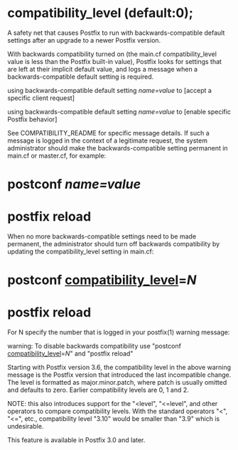 # compatibility_level (default:0); 

 A safety net that causes Postfix to run with backwards-compatible
default settings after an upgrade to a newer Postfix version. 

 With backwards compatibility turned on (the main.cf compatibility_level
value is less than the Postfix built-in value), Postfix looks for
settings that are left at their implicit default value, and logs a
message when a backwards-compatible default setting is required.




using backwards-compatible default setting <i>name=value</i>
    to [accept a specific client request]

using backwards-compatible default setting <i>name=value</i>
    to [enable specific Postfix behavior]



 See COMPATIBILITY_README for specific message details. If such
a message is logged in the context of a legitimate request, the
system administrator should make the backwards-compatible setting
permanent in main.cf or master.cf, for example: 



# <b>postconf</b> <i>name=value</i>
# <b>postfix reload</b>



 When no more backwards-compatible settings need to be made
permanent, the administrator should turn off backwards compatibility
by updating the compatibility_level setting in main.cf:



# <b>postconf <a href="postconf.5.html#compatibility_level">compatibility_level</a>=<i>N</i></b>
# <b>postfix reload</b>



 For N specify the number that is logged in your postfix(1)
warning message: 



warning: To disable backwards compatibility use "postconf
    <a href="postconf.5.html#compatibility_level">compatibility_level</a>=<i>N</i>" and "postfix reload"



 Starting with Postfix version 3.6, the compatibility level in
the above warning message is the Postfix version that introduced
the last incompatible change. The level is formatted as
major.minor.patch, where patch is usually omitted and
defaults to zero. Earlier compatibility levels are 0, 1 and 2. 

 NOTE: this also introduces support for the "&lt;level",
"&lt;=level", and other operators to compare compatibility levels.
With the standard operators "&lt;", "&lt;=", etc., compatibility
level "3.10" would be smaller than "3.9" which is undesirable. 

 This feature is available in Postfix 3.0 and later. 


